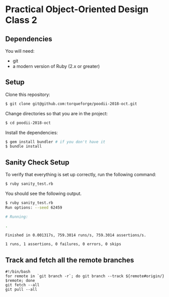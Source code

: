 # Practical Object-Oriented Design Class 2

## Dependencies

You will need:

* git
* a modern version of Ruby (2.x or greater)

## Setup

Clone this repository:

```bash
$ git clone git@github.com:torqueforge/poodii-2018-oct.git
```

Change directories so that you are in the project:

```bash
$ cd poodii-2018-oct
```

Install the dependencies:

```bash
$ gem install bundler # if you don't have it
$ bundle install
```

## Sanity Check Setup

To verify that everything is set up correctly, run the following command:

```bash
$ ruby sanity_test.rb
```

You should see the following output.
```bash
$ ruby sanity_test.rb
Run options: --seed 62459

# Running:

.

Finished in 0.001317s, 759.3014 runs/s, 759.3014 assertions/s.

1 runs, 1 assertions, 0 failures, 0 errors, 0 skips
```

## Track and fetch all the remote branches

    #!/bin/bash
    for remote in `git branch -r`; do git branch --track ${remote#origin/} $remote; done
    git fetch --all
    git pull --all
